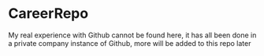 # CareerRepo
My real experience with Github cannot be found here, it has all been done in a private company instance of Github, more will be added to this repo later
